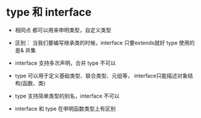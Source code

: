 # type 和 interface

- 相同点
  都可以用来申明类型，自定义类型

- 区别：
  当我们要编写继承类的时候，interface 只要extends就好
  type 使用的是& 并集

- interface 支持多次声明，合并
  type 不可以

- type 可以用于定义基础类型、联合类型、元组等，
  interface只能描述对象结构(函数、类)

- type 支持简单类型的别名，interface 不可以

- interface 和 type 在申明函数类型上有区别
